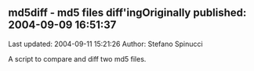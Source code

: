 ## md5diff - md5 files diff'ingOriginally published: 2004-09-09 16:51:37 
Last updated: 2004-09-11 15:21:26 
Author: Stefano Spinucci 
 
A script to compare and diff two md5 files.